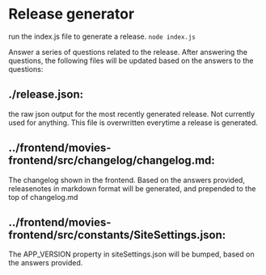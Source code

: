 # Release generator

run the index.js file to generate a release. `node index.js`

Answer a series of questions related to the release.
After answering the questions, the following files will be updated based on the answers to the questions:

## ./release.json:
the raw json output for the most recently generated release. Not currently used for anything. This file is overwritten everytime a release is generated.

## ../frontend/movies-frontend/src/changelog/changelog.md:
The changelog shown in the frontend. Based on the answers provided, releasenotes in markdown format will be generated, and prepended to the top of changelog.md

## ../frontend/movies-frontend/src/constants/SiteSettings.json:
The APP_VERSION property in siteSettings.json will be bumped, based on the answers provided.